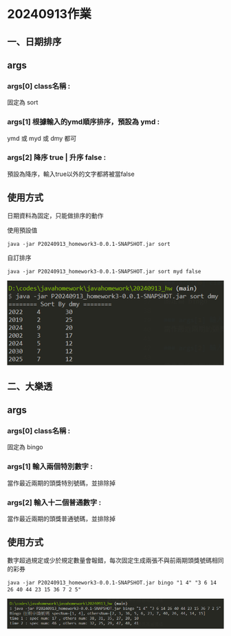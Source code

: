 # 20240913作業

## 一、日期排序

args
----
### args[0] class名稱 : 

固定為 sort

### args[1] 根據輸入的ymd順序排序，預設為 ymd :

ymd 或 myd 或 dmy 都可
### args[2] 降序 true | 升序 false : 

預設為降序，輸入true以外的文字都將被當false


使用方式
----
日期資料為固定，只能做排序的動作


使用預設值
``` terminal
java -jar P20240913_homework3-0.0.1-SNAPSHOT.jar sort 
```

自訂排序
``` terminal
java -jar P20240913_homework3-0.0.1-SNAPSHOT.jar sort myd false 
```
![alt text](image-1.png)

## 二、大樂透
args
----
### args[0] class名稱 : 

固定為 bingo

### args[1] 輸入兩個特別數字 :
當作最近兩期的頭獎特別號碼，並排除掉

### args[2] 輸入十二個普通數字 : 

當作最近兩期的頭獎普通號碼，並排除掉


使用方式
----

數字超過規定或少於規定數量會報錯，每次固定生成兩張不與前兩期頭獎號碼相同的彩券
``` terminal
java -jar P20240913_homework3-0.0.1-SNAPSHOT.jar bingo "1 4" "3 6 14 26 40 44 23 15 36 7 2 5"
```
![alt text](image.png)